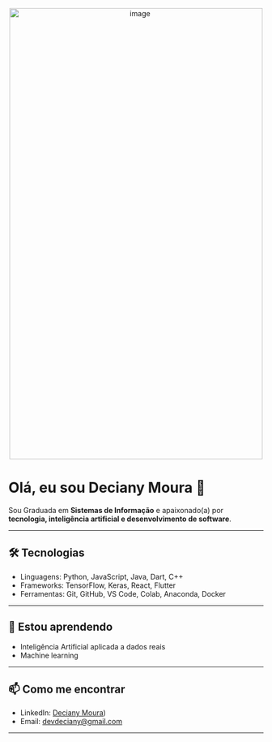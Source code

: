 <p align="center">
  <img width="500" height="889" alt="image" src="https://github.com/user-attachments/assets/c6cba810-186b-4958-891a-f77be01538d4" />
</p>

# Olá, eu sou Deciany Moura 👋

Sou Graduada em **Sistemas de Informação** e apaixonado(a) por **tecnologia, inteligência artificial e desenvolvimento de software**.

---

## 🛠 Tecnologias

- Linguagens: Python, JavaScript, Java, Dart, C++
- Frameworks: TensorFlow, Keras, React, Flutter
- Ferramentas: Git, GitHub, VS Code, Colab, Anaconda, Docker

---

## 🌱 Estou aprendendo

- Inteligência Artificial aplicada a dados reais  
- Machine learning

---

## 📫 Como me encontrar

- LinkedIn: [Deciany Moura](https://www.linkedin.com/in/deciany-moura-67074827b?utm_source=share&utm_campaign=share_via&utm_content=profile&utm_medium=android_app))  
- Email: devdeciany@gmail.com

---

